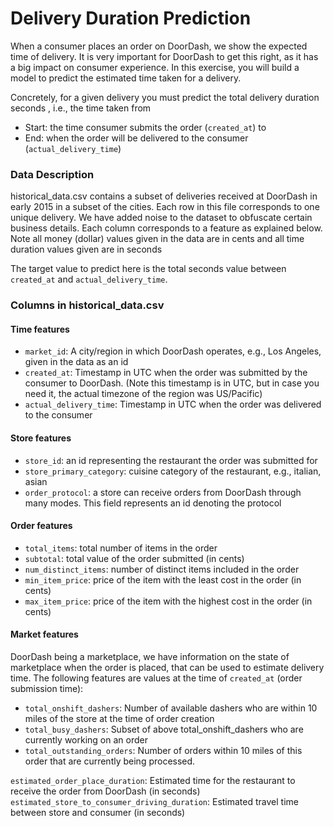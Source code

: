 # Delivery Duration Prediction

When a consumer places an order on DoorDash, we show the expected time of delivery. It is very important for DoorDash to
get this right, as it has a big impact on consumer experience. In this exercise, you will build a model to predict the
estimated time taken for a delivery.

Concretely, for a given delivery you must predict the total delivery duration seconds , i.e., the time taken from

- Start: the time consumer submits the order (`created_at`) to
- End: when the order will be delivered to the consumer (`actual_delivery_time`)

### Data Description

historical_data.csv contains a subset of deliveries received at DoorDash in early 2015 in a subset of
the cities. Each row in this file corresponds to one unique delivery. We have added noise to the dataset to obfuscate
certain business details. Each column corresponds to a feature as explained below. Note all money (dollar) values given
in the data are in cents and all time duration values given are in seconds

The target value to predict here is the total seconds value between `created_at` and `actual_delivery_time`.

### Columns in historical_data.csv

#### Time features

- `market_id`: A city/region in which DoorDash operates, e.g., Los Angeles, given in the data as an id
- `created_at`: Timestamp in UTC when the order was submitted by the consumer to DoorDash. (Note this timestamp is in
  UTC, but in case you need it, the actual timezone of the region was US/Pacific)
- `actual_delivery_time`: Timestamp in UTC when the order was delivered to the consumer

#### Store features

- `store_id`: an id representing the restaurant the order was submitted for
- `store_primary_category`: cuisine category of the restaurant, e.g., italian, asian
- `order_protocol`: a store can receive orders from DoorDash through many modes. This field represents an id denoting
  the protocol

#### Order features

- `total_items`: total number of items in the order
- `subtotal`: total value of the order submitted (in cents)
- `num_distinct_items`: number of distinct items included in the order
- `min_item_price`: price of the item with the least cost in the order (in cents)
- `max_item_price`: price of the item with the highest cost in the order (in cents)

#### Market features

DoorDash being a marketplace, we have information on the state of marketplace when the order is placed, that can be used
to estimate delivery time. The following features are values at the time of `created_at` (order submission time):

- `total_onshift_dashers`: Number of available dashers who are within 10 miles of the store at the time of order
  creation
- `total_busy_dashers`: Subset of above total_onshift_dashers who are currently working on an order
- `total_outstanding_orders`: Number of orders within 10 miles of this order that are currently being processed.

`estimated_order_place_duration`: Estimated time for the restaurant to receive the order from DoorDash (in seconds)
`estimated_store_to_consumer_driving_duration`: Estimated travel time between store and consumer (in seconds)